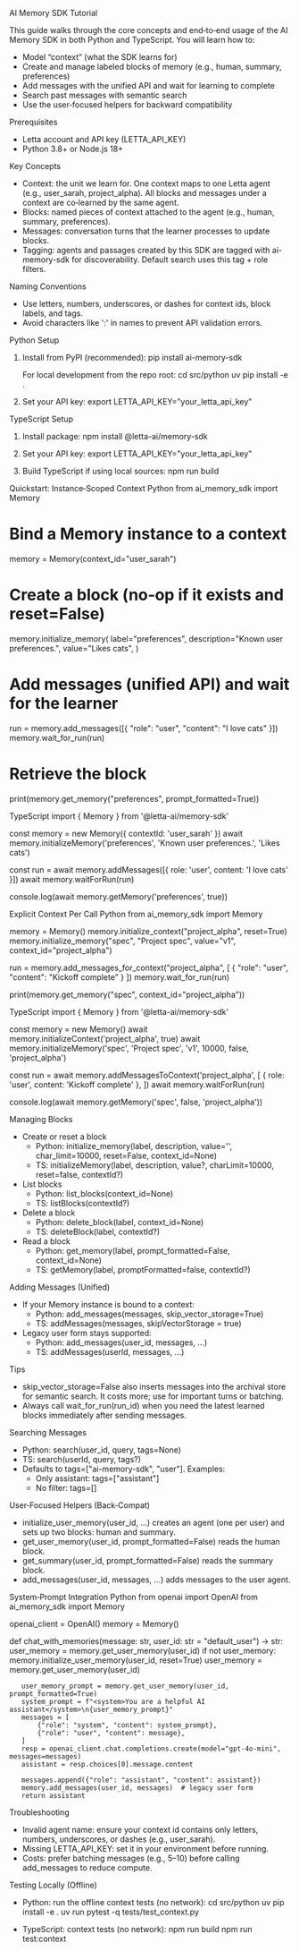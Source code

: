 AI Memory SDK Tutorial

This guide walks through the core concepts and end‑to‑end usage of the AI Memory SDK in both Python and TypeScript. You will learn how to:

- Model “context” (what the SDK learns for)
- Create and manage labeled blocks of memory (e.g., human, summary, preferences)
- Add messages with the unified API and wait for learning to complete
- Search past messages with semantic search
- Use the user‑focused helpers for backward compatibility

Prerequisites
- Letta account and API key (LETTA_API_KEY)
- Python 3.8+ or Node.js 18+

Key Concepts
- Context: the unit we learn for. One context maps to one Letta agent (e.g., user_sarah, project_alpha). All blocks and messages under a context are co‑learned by the same agent.
- Blocks: named pieces of context attached to the agent (e.g., human, summary, preferences).
- Messages: conversation turns that the learner processes to update blocks.
- Tagging: agents and passages created by this SDK are tagged with ai-memory-sdk for discoverability. Default search uses this tag + role filters.

Naming Conventions
- Use letters, numbers, underscores, or dashes for context ids, block labels, and tags.
- Avoid characters like ':' in names to prevent API validation errors.

Python Setup
1) Install from PyPI (recommended):
   pip install ai-memory-sdk

   For local development from the repo root:
   cd src/python
   uv pip install -e .

2) Set your API key:
   export LETTA_API_KEY="your_letta_api_key"

TypeScript Setup
1) Install package:
   npm install @letta-ai/memory-sdk

2) Set your API key:
   export LETTA_API_KEY="your_letta_api_key"

3) Build TypeScript if using local sources:
   npm run build

Quickstart: Instance‑Scoped Context
Python
   from ai_memory_sdk import Memory

   # Bind a Memory instance to a context
   memory = Memory(context_id="user_sarah")

   # Create a block (no‑op if it exists and reset=False)
   memory.initialize_memory(
       label="preferences",
       description="Known user preferences.",
       value="Likes cats",
   )

   # Add messages (unified API) and wait for the learner
   run = memory.add_messages([{ "role": "user", "content": "I love cats" }])
   memory.wait_for_run(run)

   # Retrieve the block
   print(memory.get_memory("preferences", prompt_formatted=True))

TypeScript
   import { Memory } from '@letta-ai/memory-sdk'

   const memory = new Memory({ contextId: 'user_sarah' })
   await memory.initializeMemory('preferences', 'Known user preferences.', 'Likes cats')

   const run = await memory.addMessages([{ role: 'user', content: 'I love cats' }])
   await memory.waitForRun(run)

   console.log(await memory.getMemory('preferences', true))

Explicit Context Per Call
Python
   from ai_memory_sdk import Memory

   memory = Memory()
   memory.initialize_context("project_alpha", reset=True)
   memory.initialize_memory("spec", "Project spec", value="v1", context_id="project_alpha")

   run = memory.add_messages_for_context("project_alpha", [
       { "role": "user", "content": "Kickoff complete" }
   ])
   memory.wait_for_run(run)

   print(memory.get_memory("spec", context_id="project_alpha"))

TypeScript
   import { Memory } from '@letta-ai/memory-sdk'

   const memory = new Memory()
   await memory.initializeContext('project_alpha', true)
   await memory.initializeMemory('spec', 'Project spec', 'v1', 10000, false, 'project_alpha')

   const run = await memory.addMessagesToContext('project_alpha', [
     { role: 'user', content: 'Kickoff complete' },
   ])
   await memory.waitForRun(run)

   console.log(await memory.getMemory('spec', false, 'project_alpha'))

Managing Blocks
- Create or reset a block
  - Python: initialize_memory(label, description, value='', char_limit=10000, reset=False, context_id=None)
  - TS: initializeMemory(label, description, value?, charLimit=10000, reset=false, contextId?)
- List blocks
  - Python: list_blocks(context_id=None)
  - TS: listBlocks(contextId?)
- Delete a block
  - Python: delete_block(label, context_id=None)
  - TS: deleteBlock(label, contextId?)
- Read a block
  - Python: get_memory(label, prompt_formatted=False, context_id=None)
  - TS: getMemory(label, promptFormatted=false, contextId?)

Adding Messages (Unified)
- If your Memory instance is bound to a context:
  - Python: add_messages(messages, skip_vector_storage=True)
  - TS: addMessages(messages, skipVectorStorage = true)
- Legacy user form stays supported:
  - Python: add_messages(user_id, messages, ...)
  - TS: addMessages(userId, messages, ...)

Tips
- skip_vector_storage=False also inserts messages into the archival store for semantic search. It costs more; use for important turns or batching.
- Always call wait_for_run(run_id) when you need the latest learned blocks immediately after sending messages.

Searching Messages
- Python: search(user_id, query, tags=None)
- TS: search(userId, query, tags?)
- Defaults to tags=["ai-memory-sdk", "user"]. Examples:
  - Only assistant: tags=["assistant"]
  - No filter: tags=[]

User‑Focused Helpers (Back‑Compat)
- initialize_user_memory(user_id, ...) creates an agent (one per user) and sets up two blocks: human and summary.
- get_user_memory(user_id, prompt_formatted=False) reads the human block.
- get_summary(user_id, prompt_formatted=False) reads the summary block.
- add_messages(user_id, messages, ...) adds messages to the user agent.

System‑Prompt Integration
Python
   from openai import OpenAI
   from ai_memory_sdk import Memory

   openai_client = OpenAI()
   memory = Memory()

   def chat_with_memories(message: str, user_id: str = "default_user") -> str:
       user_memory = memory.get_user_memory(user_id)
       if not user_memory:
           memory.initialize_user_memory(user_id, reset=True)
           user_memory = memory.get_user_memory(user_id)

       user_memory_prompt = memory.get_user_memory(user_id, prompt_formatted=True)
       system_prompt = f"<system>You are a helpful AI assistant</system>\n{user_memory_prompt}"
       messages = [
           {"role": "system", "content": system_prompt},
           {"role": "user", "content": message},
       ]
       resp = openai_client.chat.completions.create(model="gpt-4o-mini", messages=messages)
       assistant = resp.choices[0].message.content

       messages.append({"role": "assistant", "content": assistant})
       memory.add_messages(user_id, messages)  # legacy user form
       return assistant

Troubleshooting
- Invalid agent name: ensure your context id contains only letters, numbers, underscores, or dashes (e.g., user_sarah).
- Missing LETTA_API_KEY: set it in your environment before running.
- Costs: prefer batching messages (e.g., 5–10) before calling add_messages to reduce compute.

Testing Locally (Offline)
- Python: run the offline context tests (no network):
   cd src/python
   uv pip install -e .
   uv run pytest -q tests/test_context.py

- TypeScript: context tests (no network):
   npm run build
   npm run test:context

